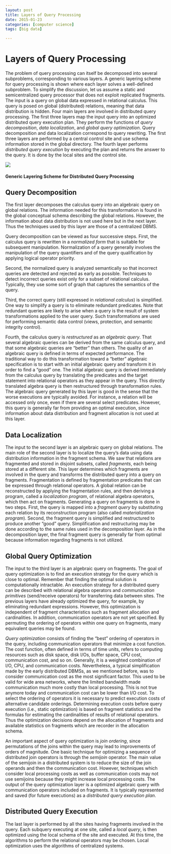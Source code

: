 ```yaml
---
layout: post
title: Layers of Query Processing
date: 2015-01-23
categories: [computer science]
tags: [big data]

---
```



# Layers of Query ProcessingThe problem of query processing can itself be decomposed into several subproblems, corresponding to various layers. A generic layering scheme for query processing is shown where each layer solves a well-defined subproblem. To simplify the discussion, let us assume a static and semicentralized query processor that does not exploit replicated fragments. The input is a query on global data expressed in relational calculus. This query is posed on global (distributed) relations, meaning that data distribution is hidden. Four main layers are involved in distributed query processing. The first three layers map the input query into an optimized distributed query execution plan. They perform the functions of *query decomposition*, *data localization*, and *global query optimization*. Query decomposition and data localization correspond to query rewriting. The first three layers are performed by a central control site and use schema information stored in the global directory. The fourth layer performs *distributed query execution* by executing the plan and returns the answer to the query. It is done by the local sites and the control site. 
![](http://sungsoo.github.com/images/layers-dpq.png)
#### Generic Layering Scheme for Distributed Query Processing## Query DecompositionThe first layer decomposes the calculus query into an algebraic query on global relations. The information needed for this transformation is found in the global
conceptual schema describing the global relations. However, the information about data distribution is not used here but in the next layer. Thus the techniques used by this layer are those of a centralized DBMS.
Query decomposition can be viewed as four successive steps. First, the calculus query is rewritten in a *normalized form* that is suitable for subsequent manipulation. Normalization of a query generally involves the manipulation of the query quantifiers and of the query qualification by applying logical operator priority.
Second, the normalized query is analyzed semantically so that incorrect queries are detected and rejected as early as possible. Techniques to detect incorrect queries exist only for a subset of relational calculus. Typically, they use some sort of graph that captures the semantics of the query.Third, the correct query (still expressed in *relational calculus*) is simplified. One way to simplify a query is to eliminate redundant predicates. Note that redundant queries are likely to arise when a query is the result of system transformations applied to the user query. Such transformations are used for performing semantic data control (views, protection, and semantic integrity control).Fourth, the calculus query is *restructured* as an *algebraic query*. That several algebraic queries can be derived from the same calculus query, and that some algebraic queries are “better” than others. The quality of an algebraic query is defined in terms of expected performance. The traditional way to do this transformation toward a “better” algebraic specification is to start with an initial algebraic query and transform it in order to find a “good” one. The initial algebraic query is derived immediately from the calculus query by translating the predicates and the target statement into relational operators as they appear in the query. This directly translated algebra query is then restructured through transformation rules. The algebraic query generated by this layer is good in the sense that the worse executions are typically avoided. For instance, a relation will be accessed only once, even if there are several select predicates. However, this query is generally far from providing an optimal execution, since information about data distribution and fragment allocation is not used at this layer.
## Data LocalizationThe input to the second layer is an algebraic query on global relations. The main role of the second layer is to localize the query’s data using data distribution information in the fragment schema. We saw that relations are fragmented and stored in disjoint subsets, called *fragments*, each being stored at a different site. This layer determines which fragments are involved in the query and transforms the distributed query into a query on fragments. Fragmentation is defined by fragmentation predicates that can be expressed through relational operators. A global relation can be reconstructed by applying the fragmentation rules, and then deriving a program, called a *localization program*, of relational algebra operators, which then act on fragments. Generating a query on fragments is done in two steps. First, the query is mapped into a *fragment query* by substituting each relation by its reconstruction program (also called *materialization program*). Second, the fragment query is simplified and restructured to produce another “good” query. Simplification and restructuring may be done according to the same rules used in the decomposition layer. As in the decomposition layer, the final fragment query is generally far from optimal because information regarding fragments is not utilized.
## Global Query OptimizationThe input to the third layer is an algebraic query on fragments. The goal of query optimization is to find an execution strategy for the query which is close to optimal. Remember that finding the optimal solution is computationally intractable. An execution strategy for a distributed query can be described with relational algebra operators and *communication primitives* (send/receive operators) for transferring data between sites. The previous layers have already optimized the query, for example, by eliminating redundant expressions. However, this optimization is independent of fragment characteristics such as fragment allocation and cardinalities. In addition, communication operators are not yet specified. By permuting the ordering of operators within one query on fragments, many equivalent queries may be found.
*Query optimization* consists of finding the “best” ordering of operators in the query, including communication operators that minimize a cost function. The cost function, often defined in terms of time units, refers to computing resources such as disk space, disk I/Os, buffer space, CPU cost, communication cost, and so on. Generally, it is a weighted combination of I/O, CPU, and communication costs. Nevertheless, a typical simplification made by the early distributed DBMSs, as we mentioned before, was to consider communication cost as the most significant factor. This used to be valid for wide area networks, where the limited bandwidth made communication much more costly than local processing. This is not true anymore today and communication cost can be lower than I/O cost. To select the ordering of operators it is necessary to predict execution costs of alternative candidate orderings. Determining execution costs before query execution (i.e., static optimization) is based on fragment statistics and the formulas for estimating the cardinalities of results of relational operators. Thus the optimization decisions depend on the allocation of fragments and available statistics on fragments which are recorder in the allocation schema.
An important aspect of query optimization is *join ordering*, since permutations of the joins within the query may lead to improvements of orders of magnitude. One basic technique for optimizing a sequence of distributed join operators is through the *semijoin* operator. The main value of the semijoin in a distributed system is to reduce the size of the join operands and then the communication cost. However, techniques which consider local processing costs as well as communication costs may not use semijoins because they might increase local processing costs. The output of the query optimization layer is a optimized algebraic query with communication operators included on fragments. It is typically represented and saved (for future executions)as a *distributed query execution plan*.
## Distributed Query ExecutionThe last layer is performed by all the sites having fragments involved in the query. Each subquery executing at one site, called a *local query*, is then optimized using the local schema of the site and executed. At this time, the algorithms to perform the relational operators may be chosen. Local optimization uses the algorithms of centralized systems.


